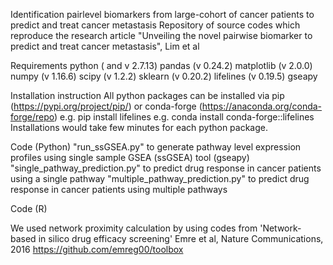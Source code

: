 Identification pairlevel biomarkers from large-cohort of cancer patients to predict and treat cancer metastasis
Repository of source codes which reproduce the research article "Unveiling the novel pairwise biomarker to predict and treat cancer metastasis", Lim et al

Requirements
python ( and v 2.7.13)
pandas (v 0.24.2)
matplotlib (v 2.0.0)
numpy (v 1.16.6)
scipy (v 1.2.2)
sklearn (v 0.20.2)
lifelines (v 0.19.5)
gseapy

Installation instruction
All python packages can be installed via pip (https://pypi.org/project/pip/) or conda-forge (https://anaconda.org/conda-forge/repo)
e.g. pip install lifelines
e.g. conda install conda-forge::lifelines
Installations would take few minutes for each python package.

Code (Python)
"run_ssGSEA.py" to generate pathway level expression profiles using single sample GSEA (ssGSEA) tool (gseapy)
"single_pathway_prediction.py" to predict drug response in cancer patients using a single pathway
"multiple_pathway_prediction.py" to predict drug response in cancer patients using multiple pathways

Code (R)


We used network proximity calculation by using codes from 'Network-based in silico drug efficacy screening' Emre et al, Nature Communications, 2016
https://github.com/emreg00/toolbox
